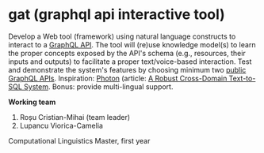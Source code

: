 # gat (graphql api interactive tool)
Develop a Web tool (framework) using natural language constructs to interact to a [GraphQL API](https://github.com/chentsulin/awesome-graphql). The tool will (re)use knowledge model(s) to learn the proper concepts exposed by the API's schema (e.g., resources, their inputs and outputs) to facilitate a proper text/voice-based interaction. Test and demonstrate the system's features by choosing minimum two [public GraphQL APIs](https://github.com/APIs-guru/graphql-apis). Inspiration: [Photon](https://naturalsql.com) (article: [A Robust Cross-Domain Text-to-SQL System](https://arxiv.org/abs/2007.15280). Bonus: provide multi-lingual support.

**Working team**

1. Roșu Cristian-Mihai (team leader)
2. Lupancu Viorica-Camelia

Computational Linguistics Master, first year
